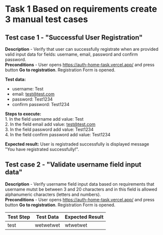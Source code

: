 # Task 1 Based on requirements create 3 manual test cases
## Test case 1 - "Successful User Registration" 
**Description** - Verify that user can successfully registrate when are provided valid input data for fields: username, email, password and confirm password.  
**Preconditions** - User opens https://auth-home-task.vercel.app/ and press button **Go to registration**. Registration Form is opened.  

**Test data:**
- username: Test
- email: test@test.com
- password: Test1234
- confirm password: Test1234
  
**Steps to execute:**  
	1. In the field username add value: Test  
  	2. In the field email add value: test@test.com  
     	3. In the field password add value: Test1234  
       	4. In the field confirm password add value: Test1234  
	
**Expected result:** User is registraded successfully is displayed message "You have registrated successfully!".  

## Test case 2 - "Validate username field input data"  
**Description** - Verify username field input data based on requirements that username mutst be between 3 and 20 characters and in this field is allowed alphanumeric characters (letters and numbers).  
**Preconditions** - User opens https://auth-home-task.vercel.app/ and press button **Go to registration**. Registration Form is opened.  

|**Test Step**| **Test Data**| **Expected Result**|  
|-------------|--------------|--------------------|
|test         | wetwetwet    |wtwetwet            |

